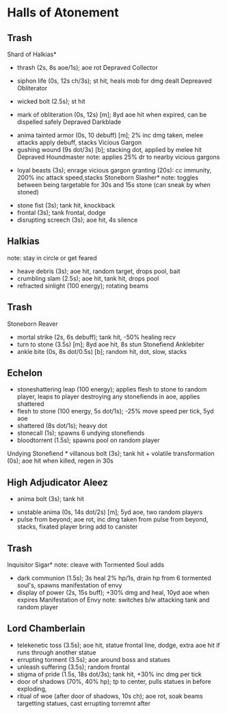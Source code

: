 # Halls of Atonement

## Trash
Shard of Halkias*
  + thrash (2s, 8s aoe/1s); aoe rot
Depraved Collector
  * siphon life (0s, 12s ch/3s); st hit, heals mob for dmg dealt
Depreaved Obliterator
  - wicked bolt (2.5s); st hit
  * mark of obliteration (0s, 12s) [m]; 8yd aoe hit when expired, can be dispelled safely
Depraved Darkblade
  + anima tainted armor (0s, 10 debuff) [m]; 2% inc dmg taken, melee attacks apply debuff, stacks
Vicious Gargon
  + gushing wound (9s dot/3s) [b]; stacking dot, applied by melee hit
Depraved Houndmaster
  note: applies 25% dr to nearby vicious gargons
  * loyal beasts (3s); enrage vicious gargon granting (20s): cc immunity, 200% inc attack speed,stacks
Stoneborn Slasher*
  note: toggles between being targetable for 30s and 15s stone (can sneak by when stoned)
  + stone fist (3s); tank hit, knockback
  + frontal (3s); tank frontal, dodge
  + disrupting screech (3s); aoe hit, 4s silence

## Halkias
  note: stay in circle or get feared
  + heave debris (3s); aoe hit, random target, drops pool, bait
  + crumbling slam (2.5s); aoe hit, tank hit, drops pool
  + refracted sinlight (100 energy); rotating beams

## Trash
Stoneborn Reaver
  + mortal strike (2s, 6s debuff); tank hit, -50% healing recv
  + turn to stone (3.5s) [m]; 8yd aoe hit, 8s stun
Stonefiend Anklebiter
  + ankle bite (0s, 8s dot/0.5s) [b]; random hit, dot, slow, stacks

## Echelon
  + stoneshattering leap (100 energy); applies flesh to stone to random player, leaps to player destroying any stonefiends in aoe, applies shattered
  + flesh to stone (100 energy, 5s dot/1s); -25% move speed per tick, 5yd aoe
  + shattered (8s dot/1s); heavy dot
  + stonecall (1s); spawns 6 undying stonefiends
  + bloodtorrent (1.5s); spawns pool on random player

  Undying Stonefiend
    * villanous bolt (3s); tank hit
    + volatile transformation (0s); aoe hit when killed, regen in 30s

## High Adjudicator Aleez
  * anima bolt (3s); tank hit
  + unstable anima (0s, 14s dot/2s) [m]; 5yd aoe, two random players
  + pulse from beyond; aoe rot, inc dmg taken from pulse from beyond, stacks, fixated player bring add to canister

## Trash
Inquisitor Sigar*
  note: cleave with Tormented Soul adds
  + dark communion (1.5s); 3s heal 2% hp/1s, drain hp from 6 tormented soul's, spawns manifestation of envy
  + display of power (2s, 15s buff); +30% dmg and heal, 10yd aoe when expires
Manifestation of Envy
  note: switches b/w attacking tank and random player

## Lord Chamberlain
  + telekenetic toss (3.5s); aoe hit, statue frontal line, dodge, extra aoe hit if runs through another statue
  + errupting torment (3.5s); aoe around boss and statues
  + unleash suffering (3.5s); random frontal
  + stigma of pride (1.5s, 18s dot/3s); tank hit, +30% inc dmg per tick
  + door of shadows (70%, 40% hp); tp to center, pulls statues in before exploding,
  + ritual of woe (after door of shadows, 10s ch); aoe rot, soak beams targetting statues, cast errupting torremnt after
